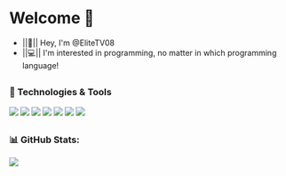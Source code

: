 # Welcome 👋
- ||👋|| Hey, I'm @EliteTV08
- ||💻|| I'm interested in programming, no matter in which programming language!
##

### 🔧 Technologies & Tools

![](https://img.shields.io/badge/Editor-PyCharm-informational?style=flat&Color=white&color=2bbc8a)
![](https://img.shields.io/badge/Code-Python-informational?style=flat&logo=python&logoColor=white&color=2bbc8a)
![](https://img.shields.io/badge/Editor-IntelliJ-informational?style=flat&Color=white&color=2bbc8a)
![](https://img.shields.io/badge/Code-Java-informational?style=flat&logo=Java&logoColor=white&color=2bbc8a)
![](https://img.shields.io/badge/Code-Html-informational?style=flat&logo=Html&logoColor=white&color=2bbc8a)
![](https://img.shields.io/badge/Code-CSS-informational?style=flat&logo=CSS&logoColor=white&color=2bbc8a)
![](https://img.shields.io/badge/Code-JavaScript-informational?style=flat&logo=JavaScript&logoColor=white&color=2bbc8a)

##

### 📊 GitHub Stats:

<a href="https://github.com/EliteTV08/EliteTV08">
  <img align="center" src="https://github-readme-stats.vercel.app/api/top-langs/?username=EliteTV08&hide=java,tex&title_color=ffffff&text_color=c9cacc&icon_color=2bbc8a&bg_color=1d1f21&langs_count=3" />
</a>

##

<!---
EliteTV08/EliteTV08 is a ✨ special ✨ repository because its `README.md` (this file) appears on your GitHub profile.
You can click the Preview link to take a look at your changes.
--->

